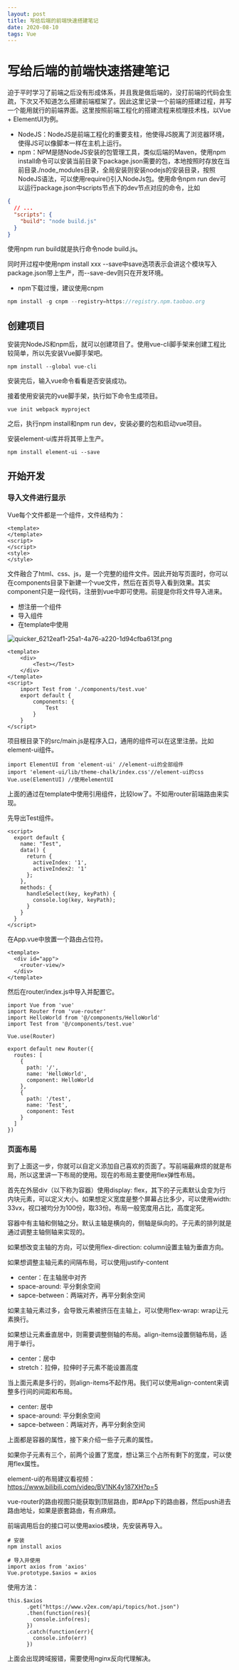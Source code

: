 ```yaml
---
layout: post
title: 写给后端的前端快速搭建笔记
date: 2020-08-10
tags: Vue
---
```


# 写给后端的前端快速搭建笔记

迫于平时学习了前端之后没有形成体系，并且我是做后端的，没打前端的代码会生疏，下次又不知道怎么搭建前端框架了。因此这里记录一个前端的搭建过程，并写一个能用就行的前端界面。这里按照前端工程化的搭建流程来梳理技术栈，以Vue + ElementUI为例。

+ NodeJS：NodeJS是前端工程化的重要支柱，他使得JS脱离了浏览器环境，使得JS可以像脚本一样在主机上运行。
+ npm：NPM是随NodeJS安装的包管理工具，类似后端的Maven，使用npm install命令可以安装当前目录下package.json需要的包，本地按照时存放在当前目录./node_modules目录，全局安装则安装nodejs的安装目录，按照NodeJS语法，可以使用require()引入NodeJs包。使用命令npm run dev可以运行package.json中scripts节点下的dev节点对应的命令，比如
```json
{
  // ...
  "scripts": {
    "build": "node build.js"
  }
}
```

使用npm run build就是执行命令node build.js。

同时开过程中使用npm install xxx --save中save选项表示会讲这个模块写入package.json带上生产，而--save-dev则只在开发环境。
+ npm下载过慢，建议使用cnpm
```js
npm install -g cnpm --registry=https://registry.npm.taobao.org
```

## 创建项目

安装完NodeJS和npm后，就可以创建项目了。使用vue-cli脚手架来创建工程比较简单，所以先安装Vue脚手架吧。

```
npm install --global vue-cli
```

安装完后，输入vue命令看看是否安装成功。

接着使用安装完的vue脚手架，执行如下命令生成项目。

```
vue init webpack myproject
```

之后，执行npm install和npm run dev，安装必要的包和启动vue项目。

安装element-ui库并将其带上生产。

```
npm install element-ui --save
```

## 开始开发

### 导入文件进行显示

Vue每个文件都是一个组件，文件结构为：
```
<template>
</template>
<script>
</script>
<style>
</style>
```

文件融合了html、css、js，是一个完整的组件文件。因此开始写页面时，你可以在components目录下新建一个vue文件，然后在首页导入看到效果。其实component只是一段代码，注册到vue中即可使用。前提是你将文件导入进来。
+ 想注册一个组件
+ 导入组件
+ 在template中使用

![quicker_6212eaf1-25a1-4a76-a220-1d94cfba613f.png](https://i.loli.net/2020/08/09/2uMH5aAVoBr7slt.png)

```
<template>
    <div>
        <Test></Test>
    </div>
</template>
<script>
    import Test from './components/test.vue'
    export default {
        components: {
            Test
        }
    }
</script>
```

项目根目录下的src/main.js是程序入口，通用的组件可以在这里注册。比如element-ui组件。
```
import ElementUI from 'element-ui' //element-ui的全部组件
import 'element-ui/lib/theme-chalk/index.css'//element-ui的css
Vue.use(ElementUI) //使用elementUI
```

上面的通过在template中使用<Test></Test>引用组件，比较low了。不如用router前端路由来实现。


先导出Test组件。
```
<script>
  export default {
    name: "Test",
    data() {
      return {
        activeIndex: '1',
        activeIndex2: '1'
      };
    },
    methods: {
      handleSelect(key, keyPath) {
        console.log(key, keyPath);
      }
    }
  }
</script>
```
在App.vue中放置一个路由占位符<router-view></router-view>。

```
<template>
  <div id="app">
    <router-view/>
  </div>
</template>
```
然后在router/index.js中导入并配置它。
```
import Vue from 'vue'
import Router from 'vue-router'
import HelloWorld from '@/components/HelloWorld'
import Test from '@/components/test.vue'

Vue.use(Router)

export default new Router({
  routes: [
    {
      path: '/',
      name: 'HelloWorld',
      component: HelloWorld
    },
    {
      path: '/test',
      name: 'Test',
      component: Test
    }
  ]
})

```

### 页面布局

到了上面这一步，你就可以自定义添加自己喜欢的页面了。写前端最麻烦的就是布局，所以这里讲一下布局的使用。现在的布局主要使用flex弹性布局。

首先在外层div（以下称为容器）使用display: flex，其下的子元素默认会变为行内块元素，可以定义大小。如果想定义宽度是整个屏幕占比多少，可以使用width: 33vx，视口被均分为100份，取33份。布局一般宽度用占比，高度定死。

容器中有主轴和侧轴之分。默认主轴是横向的，侧轴是纵向的。子元素的排列就是通过调整主轴侧轴来实现的。

如果想改变主轴的方向，可以使用flex-direction: column设置主轴为垂直方向。

如果想调整主轴元素的间隔布局，可以使用justify-content
+ center：在主轴居中对齐
+ space-around: 平分剩余空间
+ sapce-between：两端对齐，再平分剩余空间

如果主轴元素过多，会导致元素被挤压在主轴上，可以使用flex-wrap: wrap让元素换行。

如果想让元素垂直居中，则需要调整侧轴的布局。align-items设置侧轴布局，适用于单行。
+ center：居中
+ stretch：拉伸，拉伸时子元素不能设置高度

当上面元素是多行的，则align-items不起作用。我们可以使用align-content来调整多行间的间距和布局。
+ center: 居中
+ space-around: 平分剩余空间
+ sapce-between：两端对齐，再平分剩余空间

上面都是容器的属性，接下来介绍一些子元素的属性。

如果你子元素有三个，前两个设置了宽度，想让第三个占所有剩下的宽度，可以使用flex属性。

element-ui的布局建议看视频：https://www.bilibili.com/video/BV1NK4y187XH?p=5

vue-router的路由视图<router-view></router-view>只能获取到顶层路由，即#App下的路由器，然后push进去路由地址，如果是嵌套路由，有点麻烦。

前端调用后台的接口可以使用axios模块，先安装再导入。
```
# 安装
npm install axios

# 导入并使用
import axios from 'axios'
Vue.prototype.$axios = axios
```
使用方法：
```
this.$axios
      .get("https://www.v2ex.com/api/topics/hot.json")
      .then(function(res){
        console.info(res);
      })
      .catch(function(err){
        console.info(err)
      })
```
上面会出现跨域报错，需要使用nginx反向代理解决。